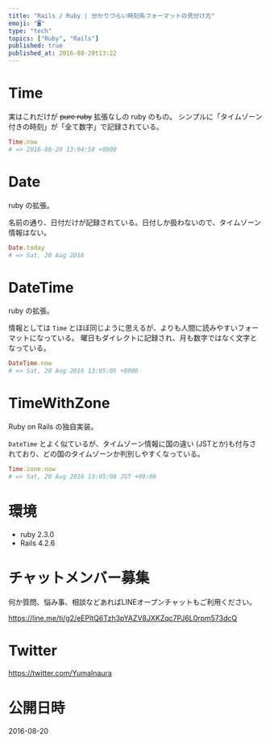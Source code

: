 ```yaml
---
title: "Rails / Ruby | 分かりづらい時刻系フォーマットの見分け方"
emoji: "🖥"
type: "tech"
topics: ["Ruby", "Rails"]
published: true
published_at: 2016-08-20t13:22
---
```


# Time

実はこれだけが ~~pure ruby~~ 拡張なしの ruby のもの。
シンプルに「タイムゾーン付きの時刻」が「全て数字」で記録されている。

```rb
Time.now
# => 2016-08-20 13:04:58 +0900
```

# Date

ruby の拡張。 

名前の通り、日付だけが記録されている。日付しか扱わないので、タイムゾーン情報はない。

```rb
Date.today
# => Sat, 20 Aug 2016
```

# DateTime

ruby の拡張。 

情報としては `Time` とほぼ同じように思えるが、よりも人間に読みやすいフォーマットになっている。
曜日もダイレクトに記録され、月も数字ではなく文字となっている。

```rb
DateTime.now
# => Sat, 20 Aug 2016 13:05:05 +0900
```

# TimeWithZone

Ruby on Rails の独自実装。

`DateTime` とよく似ているが、タイムゾーン情報に国の違い (JSTとか)も付与されており、どの国のタイムゾーンか判別しやすくなっている。

```rb
Time.zone.now
# => Sat, 20 Aug 2016 13:05:08 JST +09:00
```

# 環境

- ruby 2.3.0
- Rails 4.2.6








<!-- Update From Qiita API -->

# チャットメンバー募集


何か質問、悩み事、相談などあればLINEオープンチャットもご利用ください。

https://line.me/ti/g2/eEPltQ6Tzh3pYAZV8JXKZqc7PJ6L0rpm573dcQ





# Twitter


https://twitter.com/YumaInaura


<!-- Update From Qiita API -->



# 公開日時

2016-08-20
